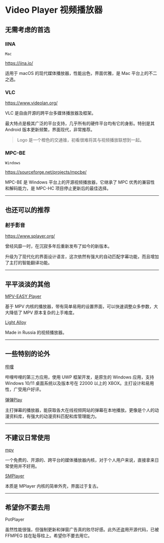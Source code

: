 # Video Player 视频播放器

## 无需考虑的首选

### IINA

`Mac`

https://iina.io/

适用于 macOS 的现代媒体播放器，性能出色，界面优雅，是 Mac 平台上的不二之选。

### VLC

https://www.videolan.org/

VLC 是自由开源的跨平台多媒体播放器及框架。

最大特点是极其广泛的平台支持，几乎所有的硬件平台均有它的身影。特别是其 Android 版本更新频繁，界面现代，非常推荐。

> Logo 是一个橙色的交通锥，初看很难将其与视频播放联想到一起。

### MPC-BE

`Windows`

https://sourceforge.net/projects/mpcbe/

MPC-BE 是 Windows 平台上的开源视频播放器，它继承了 MPC 优秀的兼容性和解码能力，是 MPC-HC 项目停止更新后的最佳选择。

---

## 也还可以的推荐

### 射手影音

https://www.splayer.org/

曾经风靡一时，在沉寂多年后重新发布了如今的新版本。

升级为了现代化的界面设计语言，这次依然有强大的自动匹配字幕功能，而且增加了主打的智能翻译功能。

---

## 平平淡淡的其他

[MPV-EASY Player](https://www.rjno1.com/mpv-easy-player/)

基于 MPV 内核的播放器，带有简单易用的设置界面，可以快速调整众多参数，大大降低了 MPV 原本复杂的上手难度。

[Light Alloy](https://light-alloy.com/)

Made in Russia 的视频播放器。

---

## 一些特别的论外

[哔哩](https://github.com/Richasy/Bili.Uwp)

哔哩哔哩的第三方应用，使用 UWP 框架开发，是原生的 Windows 应用，支持 Windows 10/11 桌面系统以及版本号在 22000 以上的 XBOX。主打设计和易用性，广受用户好评。

[弹弹Play](http://www.dandanplay.com/)

主打弹幕的播放器，能获取各大在线视频网站的弹幕在本地播放。更像是个人的动漫资料库，有强大的动漫资料匹配和库管理能力。

---

## 不建议日常使用

[mpv](https://mpv.io/)

一个免费的、开源的、跨平台的媒体播放器内核，对于个人用户来说，直接拿来日常使用并不好用。

[SMPlayer](https://www.smplayer.info/)

本质是 MPlayer 内核的简单外壳，界面过于复古。

---

## 希望你不要去用

PotPlayer

虽然性能很强，但强制更新和弹窗广告真的败尽好感。此外还盗用开源代码，已被 FFMPEG 挂在耻辱柱上。希望你不要去用它。